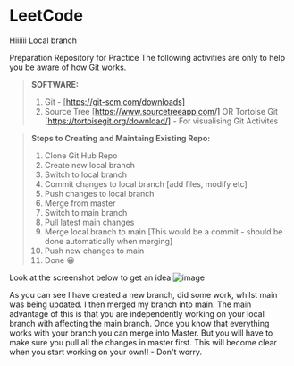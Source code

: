 # LeetCode
Hiiiiii Local branch

Preparation Repository for Practice 
The following activities are only to help you be aware of how Git works.

> __SOFTWARE:__
> 1. Git -  [https://git-scm.com/downloads]
> 2. Source Tree [https://www.sourcetreeapp.com/] OR Tortoise Git [https://tortoisegit.org/download/] - For visualising Git Activites 


> __Steps to Creating and Maintaing Existing Repo:__
> 1. Clone Git Hub Repo 
> 2. Create new local branch 
> 3. Switch to local branch 
> 4. Commit changes to local branch [add files, modify etc]
> 5. Push changes to local branch 
> 6. Merge from master
> 7. Switch to main branch 
> 8. Pull latest main changes 
> 9. Merge local branch to main [This would be a commit - should be done automatically when merging]
> 10. Push new changes to main
> 11. Done :grinning:


Look at the screenshot below to get an idea
![image](https://user-images.githubusercontent.com/63448690/154867480-6caefef5-7b87-49b4-884a-8da7f5cf3ac5.png)

As you can see I have created a new branch, did some work, whilst main was being updated. I then merged my branch into main. The main advantage 
of this is that you are independently working on your local branch with affecting the main branch. Once you know that everything works with your 
branch you can merge into Master. But you will have to make sure you pull all the changes in master first. This will become clear when you start
working on your own!! - Don't worry.
